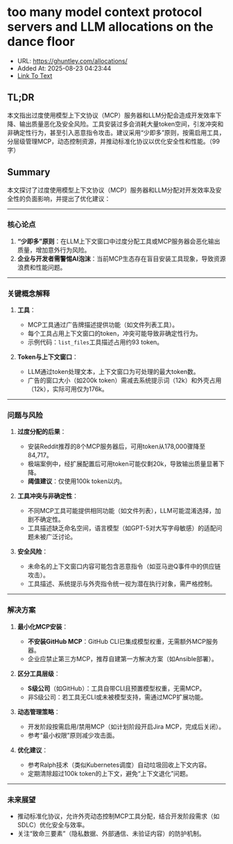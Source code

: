 # too many model context protocol servers and LLM allocations on the dance floor
- URL: https://ghuntley.com/allocations/
- Added At: 2025-08-23 04:23:44
- [Link To Text](2025-08-23-too-many-model-context-protocol-servers-and-llm-allocations-on-the-dance-floor_raw.md)

## TL;DR


本文指出过度使用模型上下文协议（MCP）服务器和LLM分配会造成开发效率下降、输出质量恶化及安全风险。工具安装过多会消耗大量token空间，引发冲突和非确定性行为，甚至引入恶意指令攻击。建议采用“少即多”原则，按需启用工具，分层级管理MCP，动态控制资源，并推动标准化协议以优化安全性和性能。（99字）

## Summary


本文探讨了过度使用模型上下文协议（MCP）服务器和LLM分配对开发效率及安全性的负面影响，并提出了优化建议：

---

### **核心论点**
1. **“少即多”原则**：在LLM上下文窗口中过度分配工具或MCP服务器会恶化输出质量，增加意外行为风险。
2. **企业与开发者需警惕AI泡沫**：当前MCP生态存在盲目安装工具现象，导致资源浪费和性能问题。

---

### **关键概念解释**
1. **工具**：  
   - MCP工具通过广告牌描述提供功能（如文件列表工具）。  
   - 每个工具占用上下文窗口的token，冲突可能导致非确定性行为。  
   - 示例代码：`list_files`工具描述占用约93 token。

2. **Token与上下文窗口**：  
   - LLM通过token处理文本，上下文窗口为可处理的最大token数。  
   - 广告的窗口大小（如200k token）需减去系统提示词（12k）和外壳占用（12k），实际可用仅为176k。

---

### **问题与风险**
1. **过度分配的后果**：  
   - 安装Reddit推荐的8个MCP服务器后，可用token从178,000骤降至84,717。  
   - 极端案例中，经扩展配置后可用token可能仅剩20k，导致输出质量显著下降。  
   - **阈值建议**：仅使用100k token以内。

2. **工具冲突与非确定性**：  
   - 不同MCP工具可能提供相同功能（如文件列表），LLM可能混淆选择，加剧不确定性。  
   - 工具描述缺乏命名空间，语言模型（如GPT-5对大写字母敏感）的适配问题未被广泛讨论。

3. **安全风险**：  
   - 未命名的上下文窗口内容可能包含恶意指令（如亚马逊Q事件中的供应链攻击）。  
   - 工具描述、系统提示与外壳指令统一视为潜在执行对象，需严格控制。

---

### **解决方案**
1. **最小化MCP安装**：  
   - **不安装GitHub MCP**：GitHub CLI已集成模型权重，无需额外MCP服务器。  
   - 企业应禁止第三方MCP，推荐自建第一方解决方案（如Ansible部署）。

2. **区分工具层级**：  
   - **S级公司**（如GitHub）：工具自带CLI且预置模型权重，无需MCP。  
   - 非S级公司：若工具无CLI或未被模型支持，需通过MCP扩展功能。

3. **动态管理策略**：  
   - 开发阶段按需启用/禁用MCP（如计划阶段开启Jira MCP，完成后关闭）。  
   - 参考“最小权限”原则减少攻击面。

4. **优化建议**：  
   - 参考Ralph技术（类似Kubernetes调度）自动垃圾回收上下文内容。  
   - 定期清除超过100k token的上下文，避免“上下文退化”问题。

---

### **未来展望**
- 推动标准化协议，允许外壳动态控制MCP工具分配，结合开发阶段需求（如SDLC）优化安全与效率。  
- 关注“致命三要素”（隐私数据、外部通信、未验证内容）的防护机制。
